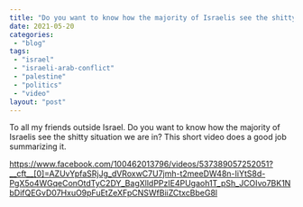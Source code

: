 ```yaml
---
title: "Do you want to know how the majority of Israelis see the shitty situation we are in?"
date: 2021-05-20
categories: 
 - "blog"
tags: 
 - "israel"
 - "israeli-arab-conflict"
 - "palestine"
 - "politics"
 - "video"
layout: "post"
---
```


To all my friends outside Israel. Do you want to know how the majority of Israelis see the shitty situation we are in? This short video does a good job summarizing it.

<https://www.facebook.com/100462013796/videos/537389057252051?__cft__[0]=AZUvYpfaSRjJg_dVRoxwC7U7jmh-t2meeDW48n-IiYtS8d-PgX5o4WGqeConOtdTyC2DY_BagXlldPPzIE4PUgaoh1T_pSh_JCOIvo7BK1NbDifQEGvD07HxuO9pFuEtZeXFpCNSWfBiiZCtxcBbeG8l>
